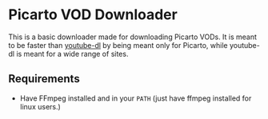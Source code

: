 # Picarto VOD Downloader
This is a basic downloader made for downloading Picarto VODs. It is meant to be faster than [youtube-dl](https://github.com/ytdl-org/youtube-dl "youtube-dl") by being meant only for Picarto, while youtube-dl is meant for a wide range of sites.

## Requirements 
- Have FFmpeg installed and in your `PATH` (just have ffmpeg installed for linux users.)
